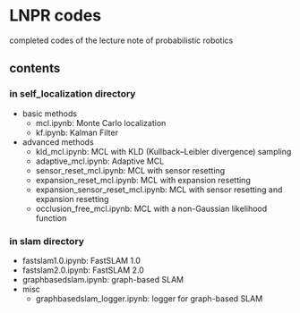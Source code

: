 # LNPR codes
completed codes of the lecture note of probabilistic robotics

## contents

### in self_localization directory

* basic methods
    * mcl.ipynb: Monte Carlo localization 
    * kf.ipynb: Kalman Filter
* advanced methods
    * kld_mcl.ipynb: MCL with KLD (Kullback–Leibler divergence) sampling
    * adaptive_mcl.ipynb: Adaptive MCL
    * sensor_reset_mcl.ipynb: MCL with sensor resetting
    * expansion_reset_mcl.ipynb: MCL with expansion resetting
    * expansion_sensor_reset_mcl.ipynb: MCL with sensor resetting and expansion resetting
    * occlusion_free_mcl.ipynb: MCL with a non-Gaussian likelihood function

### in slam directory

* fastslam1.0.ipynb: FastSLAM 1.0
* fastslam2.0.ipynb: FastSLAM 2.0
* graphbasedslam.ipynb: graph-based SLAM
* misc
    * graphbasedslam_logger.ipynb: logger for graph-based SLAM
